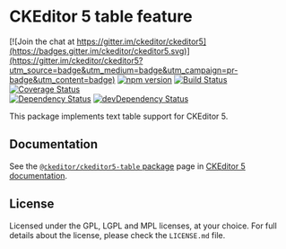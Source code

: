CKEditor 5 table feature
============================

[![Join the chat at https://gitter.im/ckeditor/ckeditor5](https://badges.gitter.im/ckeditor/ckeditor5.svg)](https://gitter.im/ckeditor/ckeditor5?utm_source=badge&utm_medium=badge&utm_campaign=pr-badge&utm_content=badge)
[![npm version](https://badge.fury.io/js/%40ckeditor%2Fckeditor5-table.svg)](https://www.npmjs.com/package/@ckeditor/ckeditor5-table)
[![Build Status](https://travis-ci.org/ckeditor/ckeditor5-table.svg?branch=master)](https://travis-ci.org/ckeditor/ckeditor5-table)
[![Coverage Status](https://coveralls.io/repos/github/ckeditor/ckeditor5-table/badge.svg?branch=master)](https://coveralls.io/github/ckeditor/ckeditor5-table?branch=master)
<br>
[![Dependency Status](https://david-dm.org/ckeditor/ckeditor5-table/status.svg)](https://david-dm.org/ckeditor/ckeditor5-table)
[![devDependency Status](https://david-dm.org/ckeditor/ckeditor5-table/dev-status.svg)](https://david-dm.org/ckeditor/ckeditor5-table?type=dev)

This package implements text table support for CKEditor 5.

## Documentation

See the [`@ckeditor/ckeditor5-table` package](https://ckeditor5.github.io/docs/nightly/ckeditor5/latest/api/table.html) page in [CKEditor 5 documentation](https://ckeditor5.github.io/docs/nightly/ckeditor5/latest/).

## License

Licensed under the GPL, LGPL and MPL licenses, at your choice. For full details about the license, please check the `LICENSE.md` file.

